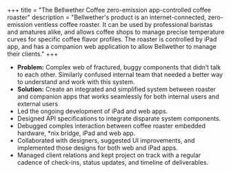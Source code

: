 +++
title = "The Bellwether Coffee zero-emission app-controlled coffee roaster"
description = "Bellwether's product is an internet-connected, zero-emission ventless coffee roaster. It can be used by professional baristas and amatures alike, and allows coffee shops to manage precise temperature curves for specific coffee flavor profiles. The roaster is controlled by iPad app, and has a companion web application to allow Bellwether to manage their clients."
+++

* **Problem:** Complex web of fractured, buggy components that didn’t talk to each other. Similarly confused internal team that needed a better way to understand and work with this system.
* **Solution:** Create an integrated and simplified system between roaster and companion apps that works seamlessly for both internal users and external users
* Led the ongoing development of iPad and web apps.
* Designed API specifications to integrate disparate system components.
* Debugged comples interaction between coffee roaster embedded hardware, \*nix bridge, iPad and web app.
* Collaborated with designers, suggested UI improvements, and implemented those designs for both web and iPad apps.
* Managed client relations and kept project on track with a regular cadence of check-ins, status updates, and timeline of deliverables.
